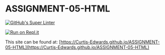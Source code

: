 # ASSIGNMENT-05-HTML

[![GitHub's Super Linter](https://github.com/Curtis-Edwards/ASSIGNMENT-05-HTML/workflows/GitHub's%20Super%20Linter/badge.svg)](https://github.com/Curtis-Edwards/ASSIGNMENT-05-HTML/actions)

[![Run on Repl.it](https://repl.it/badge/github/Curtis-Edwards/ASSIGNMENT-05-HTML)](https://repl.it/github/Curtis-Edwards/ASSIGNMENT-05-HTML)

This site can be found at: [https://Curtis-Edwards.github.io/ASSIGNMENT-05-HTML](https://Curtis-Edwards.github.io/ASSIGNMENT-05-HTML)
